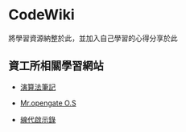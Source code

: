 # CodeWiki
將學習資源納整於此，並加入自己學習的心得分享於此

## 資工所相關學習網站

* [演算法筆記](http://alrightchiu.github.io/SecondRound/mu-lu-yan-suan-fa-yu-zi-liao-jie-gou.html)

* [Mr.opengate O.S](http://mropengate.blogspot.com/search/label/Computer%20Science-Operating%20System)

* [線代啟示錄](https://ccjou.wordpress.com/)
